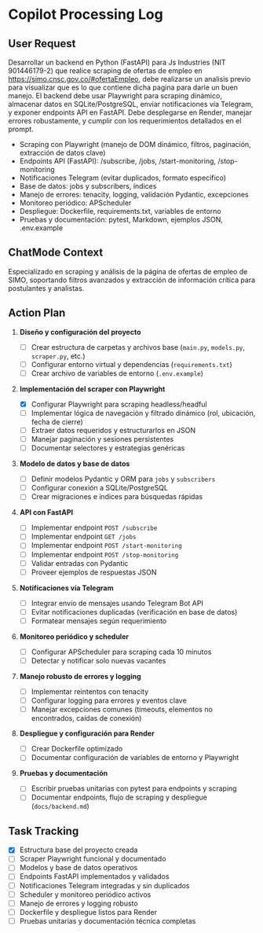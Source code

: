 # Copilot Processing Log

## User Request

Desarrollar un backend en Python (FastAPI) para Js Industries (NIT 901446179-2) que realice scraping de ofertas de empleo en https://simo.cnsc.gov.co/#ofertaEmpleo, debe realizarse un analisis previo para visualizar que es lo que contiene dicha pagina para darle un buen manejo. El backend debe usar Playwright para scraping dinámico, almacenar datos en SQLite/PostgreSQL, enviar notificaciones vía Telegram, y exponer endpoints API en FastAPI. Debe desplegarse en Render, manejar errores robustamente, y cumplir con los requerimientos detallados en el prompt.

- Scraping con Playwright (manejo de DOM dinámico, filtros, paginación, extracción de datos clave)
- Endpoints API (FastAPI): /subscribe, /jobs, /start-monitoring, /stop-monitoring
- Notificaciones Telegram (evitar duplicados, formato específico)
- Base de datos: jobs y subscribers, índices
- Manejo de errores: tenacity, logging, validación Pydantic, excepciones
- Monitoreo periódico: APScheduler
- Despliegue: Dockerfile, requirements.txt, variables de entorno
- Pruebas y documentación: pytest, Markdown, ejemplos JSON, .env.example

## ChatMode Context

Especializado en scraping y análisis de la página de ofertas de empleo de SIMO, soportando filtros avanzados y extracción de información crítica para postulantes y analistas.

## Action Plan

1. **Diseño y configuración del proyecto**

   - [ ] Crear estructura de carpetas y archivos base (`main.py`, `models.py`, `scraper.py`, etc.)
   - [ ] Configurar entorno virtual y dependencias (`requirements.txt`)
   - [ ] Crear archivo de variables de entorno (`.env.example`)

2. **Implementación del scraper con Playwright**

   - [x] Configurar Playwright para scraping headless/headful
   - [ ] Implementar lógica de navegación y filtrado dinámico (rol, ubicación, fecha de cierre)
   - [ ] Extraer datos requeridos y estructurarlos en JSON
   - [ ] Manejar paginación y sesiones persistentes
   - [ ] Documentar selectores y estrategias genéricas

3. **Modelo de datos y base de datos**

   - [ ] Definir modelos Pydantic y ORM para `jobs` y `subscribers`
   - [ ] Configurar conexión a SQLite/PostgreSQL
   - [ ] Crear migraciones e índices para búsquedas rápidas

4. **API con FastAPI**

   - [ ] Implementar endpoint `POST /subscribe`
   - [ ] Implementar endpoint `GET /jobs`
   - [ ] Implementar endpoint `POST /start-monitoring`
   - [ ] Implementar endpoint `POST /stop-monitoring`
   - [ ] Validar entradas con Pydantic
   - [ ] Proveer ejemplos de respuestas JSON

5. **Notificaciones vía Telegram**

   - [ ] Integrar envío de mensajes usando Telegram Bot API
   - [ ] Evitar notificaciones duplicadas (verificación en base de datos)
   - [ ] Formatear mensajes según requerimiento

6. **Monitoreo periódico y scheduler**

   - [ ] Configurar APScheduler para scraping cada 10 minutos
   - [ ] Detectar y notificar solo nuevas vacantes

7. **Manejo robusto de errores y logging**

   - [ ] Implementar reintentos con tenacity
   - [ ] Configurar logging para errores y eventos clave
   - [ ] Manejar excepciones comunes (timeouts, elementos no encontrados, caídas de conexión)

8. **Despliegue y configuración para Render**

   - [ ] Crear Dockerfile optimizado
   - [ ] Documentar configuración de variables de entorno y Playwright

9. **Pruebas y documentación**
   - [ ] Escribir pruebas unitarias con pytest para endpoints y scraping
   - [ ] Documentar endpoints, flujo de scraping y despliegue (`docs/backend.md`)

## Task Tracking

- [x] Estructura base del proyecto creada
- [ ] Scraper Playwright funcional y documentado
- [ ] Modelos y base de datos operativos
- [ ] Endpoints FastAPI implementados y validados
- [ ] Notificaciones Telegram integradas y sin duplicados
- [ ] Scheduler y monitoreo periódico activos
- [ ] Manejo de errores y logging robusto
- [ ] Dockerfile y despliegue listos para Render
- [ ] Pruebas unitarias y documentación técnica completas
